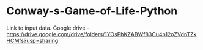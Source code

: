 # Conway-s-Game-of-Life-Python

Link to input data.
Google drive - https://drive.google.com/drive/folders/1YOsPhKZABWf83Cu4n12oZVdnTZkHCMfs?usp=sharing